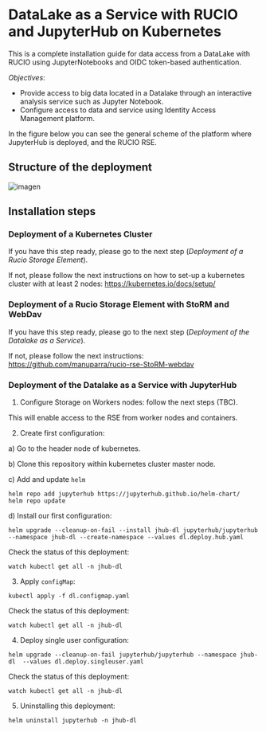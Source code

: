 # DataLake as a Service with RUCIO and JupyterHub on Kubernetes

This is a complete installation guide for data access from a DataLake with RUCIO using JupyterNotebooks and OIDC token-based authentication.


*Objectives*:

- Provide access to big data located in a Datalake through an interactive analysis service such as Jupyter Notebook.
- Configure access to data and service using Identity Access Management platform.

In the figure below you can see the general scheme of the platform where JupyterHub is deployed, and the RUCIO RSE.

## Structure of the deployment

![imagen](https://user-images.githubusercontent.com/7033451/191051003-4543d728-1456-43d2-bd22-f45a400aa42d.png)

## Installation steps

### Deployment of a Kubernetes Cluster

If you have this step ready, please go to the next step (*Deployment of a Rucio Storage Element*).

If not, please follow the next instructions on how to set-up a kubernetes cluster with at least 2 nodes: https://kubernetes.io/docs/setup/

### Deployment of a Rucio Storage Element with StoRM and WebDav

If you have this step ready, please go to the next step (*Deployment of the Datalake as a Service*).

If not, please follow the next instructions: https://github.com/manuparra/rucio-rse-StoRM-webdav

### Deployment of the Datalake as a Service with JupyterHub 

1. Configure Storage on Workers nodes: follow the next steps (TBC).

This will enable access to the RSE from worker nodes and containers.

2. Create first configuration:

a) Go to the header node of kubernetes.

b) Clone this repository within kubernetes cluster master node.

c) Add and update `helm`

```
helm repo add jupyterhub https://jupyterhub.github.io/helm-chart/
helm repo update
```

d) Install our first configuration:

```
helm upgrade --cleanup-on-fail --install jhub-dl jupyterhub/jupyterhub --namespace jhub-dl --create-namespace --values dl.deploy.hub.yaml
```

Check the status of this deployment:

```
watch kubectl get all -n jhub-dl
```

3. Apply `configMap`:

```
kubectl apply -f dl.configmap.yaml
```

Check the status of this deployment:

```
watch kubectl get all -n jhub-dl
```

4. Deploy single user configuration: 

```
helm upgrade --cleanup-on-fail jupyterhub/jupyterhub --namespace jhub-dl  --values dl.deploy.singleuser.yaml
```

Check the status of this deployment:

```
watch kubectl get all -n jhub-dl
```

5. Uninstalling this deployment:

```
helm uninstall jupyterhub -n jhub-dl
```


